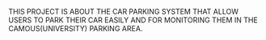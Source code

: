 THIS PROJECT IS ABOUT THE CAR PARKING SYSTEM THAT ALLOW USERS TO PARK THEIR CAR EASILY AND FOR MONITORING THEM IN THE CAMOUS(UNIVERSITY) PARKING AREA.
